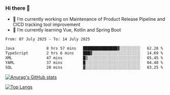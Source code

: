 ### Hi there 👋

- 🔭 I’m currently working on Maintenance of Product Release Pipeline and CICD tracking tool improvement
- 🌱 I’m currently learning Vue, Kotlin and Spring Boot

<!--START_SECTION:waka-->

```txt
From: 07 July 2025 - To: 14 July 2025

Java              8 hrs 57 mins   ███████████████▓░░░░░░░░░   62.28 %
TypeScript        2 hrs 6 mins    ███▓░░░░░░░░░░░░░░░░░░░░░   14.69 %
XML               47 mins         █▒░░░░░░░░░░░░░░░░░░░░░░░   05.45 %
YAML              37 mins         █░░░░░░░░░░░░░░░░░░░░░░░░   04.40 %
SQL               28 mins         ▓░░░░░░░░░░░░░░░░░░░░░░░░   03.25 %
```

<!--END_SECTION:waka-->

[![Anurag's GitHub stats](https://github-readme-stats.vercel.app/api?username=yunhao981&show_icons=true&theme=solarized-dark)](https://github.com/anuraghazra/github-readme-stats)

[![Top Langs](https://github-readme-stats.vercel.app/api/top-langs/?username=yunhao981&theme=solarized-dark&layout=compact)](https://github.com/anuraghazra/github-readme-stats)

<!--
**yunhao981/yunhao981** is a ✨ _special_ ✨ repository because its `README.md` (this file) appears on your GitHub profile.

Here are some ideas to get you started:

- 🔭 I’m currently working on Maintenance of Release Pipeline and CICD tracking tool improvement
- 🌱 I’m currently learning Vue, Kotlin and Spring Boot
- 👯 I’m looking to collaborate on ...
- 🤔 I’m looking for help with ...
- 💬 Ask me about ...
- 📫 How to reach me: ...
- 😄 Pronouns: ...
- ⚡ Fun fact: ...
-->


